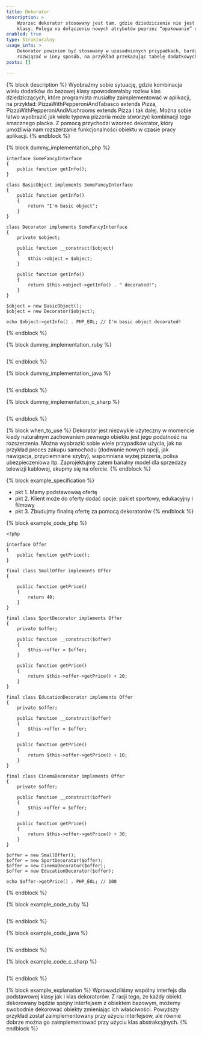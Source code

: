 ```yaml
---
title: Dekorator
description: >
    Wzorzec dekorator stosowany jest tam, gdzie dziedziczenie nie jest optymalnym sposobem rozszerzania funkcjonalności
    klasy. Polega na dołączeniu nowych atrybutów poprzez “opakowanie” obiektu bazowego obiektem zwanym dekoratorem.
enabled: true
type: Strukturalny 
usage_info: >
    Dekorator powinien być stosowany w uzasadnionych przypadkach, bardzo często proste problemy związane z atrybutami można
    rozwiązać w inny sposób, na przykład przekazując tabelę dodatkowych atrybutów.
posts: []

---
```

{% block description %}
Wyobraźmy sobie sytuację, gdzie kombinacja wielu dodatków do bazowej klasy spowodowałaby rozlew klas dziedziczących,
które programista musiałby zaimplementować w aplikacji, na przykład:
PizzaWithPepperoniAndTabasco extends Pizza, PizzaWithPepperoniAndMushrooms extends Pizza i tak dalej. Można sobie łatwo
wyobrazić jak wiele typowa pizzeria może stworzyć kombinacji tego smacznego placka. Z pomocą przychodzi wzorzec
dekorator, który umożliwia nam rozszerzanie funkcjonalności obiektu w czasie pracy aplikacji. 
{% endblock %}

{% block dummy_implementation_php %}
```language-php
interface SomeFancyInterface
{
    public function getInfo();
}

class BasicObject implements SomeFancyInterface
{
    public function getInfo()
    {
        return "I'm basic object";
    }
}

class Decorator implements SomeFancyInterface
{
    private $object;

    public function __construct($object)
    {
        $this->object = $object;
    }

    public function getInfo()
    {
        return $this->object->getInfo() . " decorated!";
    }
}

$object = new BasicObject();
$object = new Decorator($object);

echo $object->getInfo() . PHP_EOL; // I'm basic object decorated!
```
{% endblock %}

{% block dummy_implementation_ruby %}
```language-ruby

```
{% endblock %}

{% block dummy_implementation_java %}
```language-java

```
{% endblock %}

{% block dummy_implementation_c_sharp %}
```language-csharp

```
{% endblock %}

{% block when_to_use %}
Dekorator jest niezwykle użyteczny w momencie kiedy naturalnym zachowaniem pewnego obiektu jest jego podatność na 
rozszerzenia. Można wyobrazić sobie wiele przypadków użycia, jak na przykład proces zakupu samochodu (dodwanie nowych
opcji, jak nawigacja, przyciemniane szyby), wspomniana wyżej pizzeria, polisa ubezpieczeniowa itp. Zaprojektujmy zatem
banalny model dla sprzedaży telewizji kablowej, skupmy się na ofercie.
{% endblock %}

{% block example_specification %}
- pkt 1. Mamy podstawowaą ofertę
- pkt 2. Klient może do oferty dodać opcje: pakiet sportowy, edukacyjny i filmowy
- pkt 3. Zbudujmy finalną ofertę za pomocą dekoratorów
{% endblock %}

{% block example_code_php %}
```language-php
<?php

interface Offer
{
    public function getPrice();
}

final class SmallOffer implements Offer
{

    public function getPrice()
    {
        return 40;
    }
}

final class SportDecorator implements Offer
{
    private $offer;

    public function __construct($offer)
    {
        $this->offer = $offer;
    }

    public function getPrice()
    {
        return $this->offer->getPrice() + 20;
    }
}

final class EducationDecorator implements Offer
{
    private $offer;

    public function __construct($offer)
    {
        $this->offer = $offer;
    }

    public function getPrice()
    {
        return $this->offer->getPrice() + 10;
    }
}

final class CinemaDecorator implements Offer
{
    private $offer;

    public function __construct($offer)
    {
        $this->offer = $offer;
    }

    public function getPrice()
    {
        return $this->offer->getPrice() + 30;
    }
}

$offer = new SmallOffer();
$offer = new SportDecorator($offer);
$offer = new CinemaDecorator($offer);
$offer = new EducationDecorator($offer);

echo $offer->getPrice() . PHP_EOL; // 100
```
{% endblock %}

{% block example_code_ruby %}
```language-ruby

```
{% endblock %}

{% block example_code_java %}
```language-java

```
{% endblock %}

{% block example_code_c_sharp %}
```language-csharp

```
{% endblock %}

{% block example_explanation %}
Wprowadziliśmy wspólny interfejs dla podstawowej klasy jak i klas dekoratorów. Z racji tego, że każdy obiekt dekorowany
będzie spójny interfejsem z obiektem bazowym, możemy swobodnie dekorować obiekty zmieniając ich właściwości. Powyższy
przykład został zaimplementowany przy użyciu interfejsów, ale równie dobrze można go zaimplementować przy użyciu klas
abstrakcyjnych.
{% endblock %}

